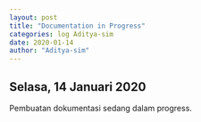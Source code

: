 ```yaml
---
layout: post
title: "Documentation in Progress"
categories: log Aditya-sim
date: 2020-01-14
author: "Aditya-sim"
---
```


Selasa, 14 Januari 2020
---------------
Pembuatan dokumentasi sedang dalam progress.
